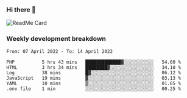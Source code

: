 ### Hi there 👋

<!--
**itzcy/itzcy** is a ✨ _special_ ✨ repository because its `README.md` (this file) appears on your GitHub profile.

Here are some ideas to get you started:

- 🔭 I’m currently working on ...
- 🌱 I’m currently learning ...
- 👯 I’m looking to collaborate on ...
- 🤔 I’m looking for help with ...
- 💬 Ask me about ...
- 📫 How to reach me: ...
- 😄 Pronouns: ...
- ⚡ Fun fact: ...
-->
![ReadMe Card](https://github-readme-stats.vercel.app/api?username=itzcy&show_icons=true&title_color=2d3198&icon_color=797cb8&text_color=24292e&bg_color=f6f8fa)

### Weekly development breakdown
<!--START_SECTION:waka-->

```text
From: 07 April 2022 - To: 14 April 2022

PHP          5 hrs 43 mins   █████████████▓░░░░░░░░░░░   54.60 %
HTML         3 hrs 34 mins   ████████▓░░░░░░░░░░░░░░░░   34.10 %
Log          38 mins         █▓░░░░░░░░░░░░░░░░░░░░░░░   06.12 %
JavaScript   19 mins         ▓░░░░░░░░░░░░░░░░░░░░░░░░   03.13 %
YAML         10 mins         ▒░░░░░░░░░░░░░░░░░░░░░░░░   01.65 %
.env file    1 min           ░░░░░░░░░░░░░░░░░░░░░░░░░   00.25 %
```

<!--END_SECTION:waka-->
